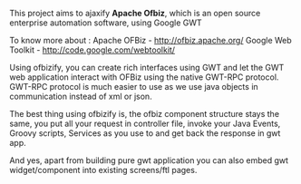 This project aims to ajaxify **Apache Ofbiz**, which is an open source enterprise automation software, using Google GWT

To know more about :
Apache OFBiz - http://ofbiz.apache.org/
Google Web Toolkit - http://code.google.com/webtoolkit/

Using ofbizify, you can create rich interfaces using GWT and let the GWT web application interact with OFBiz using the native GWT-RPC protocol. GWT-RPC protocol is much easier to use as we use java objects in communication instead of xml or json.

The best thing using ofbizify is, the ofbiz component structure stays the same, you put all your request in controller file, invoke your Java Events, Groovy scripts, Services as you use to and get back the response in gwt app.

And yes, apart from building pure gwt application you can also embed gwt widget/component into existing screens/ftl pages.